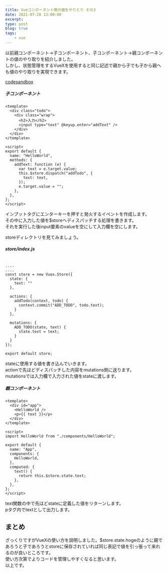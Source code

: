 ```yaml
---
title: Vueコンポーネント間の値をやりとり その3
date: 2021-07-28 13:00:00
excerpt:
type: post
blog: true
tags:
    - vue
---
```



以前親コンポーネント→子コンポーネント、子コンポーネント→親コンポーネントの値のやり取りを紹介しました。  
しかし、状態管理をするVueXを使用すると同じ記述で親から子でも子から親へも値のやり取りを実現できます。  



[codesandbox](https://codesandbox.io/s/recursing-kapitsa-1mfgl?file=/src/App.vue)


##### 子コンポーネント

```
<template>
  <div class="todo">
    <div class="wrap">
      <h2>入力</h2>
      <input type="text" @keyup.enter="addText" />
    </div>
  </div>
</template>

<script>
export default {
  name: "HelloWorld",
  methods: {
    addText: function (e) {
      var text = e.target.value;
      this.$store.dispatch("addTodo", {
        text: text,
      });
      e.target.value = "";
    },
  },
};
</script>
```

インプットタグにエンターキーを押すと発火するイベントを作成します。  
その中に入力した値を$storeへディスパッチする処理を書きます。  
それを実行した後input要素のvalueを空にして入力欄を空にします。  

storeディレクトリを見てみましょう。



##### store/index.js

```

....
....
const store = new Vuex.Store({
  state: {
    text: ""
  },

  actions: {
    addTodo(context, todo) {
      context.commit("ADD_TODO", todo.text);
    }
  },

  mutations: {
    ADD_TODO(state, text) {
      state.text = text;
    }
  }
});

export default store;

```

stateに使用する値を書き込んでいきます。  
actionで先ほどディスパッチした内容をmutations側に送ります。  
mutationsでは入力欄で入力された値をstateに渡します。  

##### 親コンポーネント

```
<template>
  <div id="app">
    <HelloWorld />
    <p>{{ text }}</p>
  </div>
</template>

<script>
import HelloWorld from "./components/HelloWorld";

export default {
  name: "App",
  components: {
    HelloWorld,
  },
  computed: {
    text() {
      return this.$store.state.text;
    },
  },
};
</script>
```
text関数の中で先ほどstateに定義した値をリターンします。  
pタグ内でtextとして出力します。
 
## まとめ
ざっくりですがVueXの使い方を説明しました。$store.state.hogeのように親であろうと子であろうとstoreに保存されていれば同じ表記で値を引っ張って来れるのが良いところです。  
使い方次第でよりコードを管理しやすくなると思います。  
以上です。